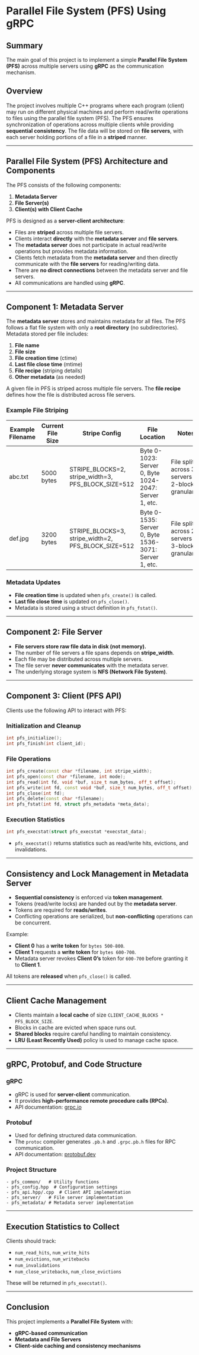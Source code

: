 # Parallel File System (PFS) Using gRPC

## Summary
The main goal of this project is to implement a simple **Parallel File System (PFS)** across multiple servers using **gRPC** as the communication mechanism.

## Overview
The project involves multiple C++ programs where each program (client) may run on different physical machines and perform read/write operations to files using the parallel file system (PFS). The PFS ensures synchronization of operations across multiple clients while providing **sequential consistency**. The file data will be stored on **file servers**, with each server holding portions of a file in a **striped** manner.

---
## Parallel File System (PFS) Architecture and Components
The PFS consists of the following components:
1. **Metadata Server**
2. **File Server(s)**
3. **Client(s) with Client Cache**

PFS is designed as a **server-client architecture**:
- Files are **striped** across multiple file servers.
- Clients interact **directly** with the **metadata server** and **file servers**.
- The **metadata server** does not participate in actual read/write operations but provides metadata information.
- Clients fetch metadata from the **metadata server** and then directly communicate with the **file servers** for reading/writing data.
- There are **no direct connections** between the metadata server and file servers.
- All communications are handled using **gRPC**.

---
## Component 1: Metadata Server
The **metadata server** stores and maintains metadata for all files. The PFS follows a flat file system with only a **root directory** (no subdirectories). Metadata stored per file includes:
1. **File name**
2. **File size**
3. **File creation time** (ctime)
4. **Last file close time** (mtime)
5. **File recipe** (striping details)
6. **Other metadata** (as needed)

A given file in PFS is striped across multiple file servers. The **file recipe** defines how the file is distributed across file servers.

### **Example File Striping**
| Example Filename | Current File Size | Stripe Config | File Location | Notes |
|-----------------|------------------|--------------|--------------|-------|
| abc.txt | 5000 bytes | STRIPE_BLOCKS=2, stripe_width=3, PFS_BLOCK_SIZE=512 | Byte 0-1023: Server 0, Byte 1024-2047: Server 1, etc. | File split across 3 servers in 2-block granularity |
| def.jpg | 3200 bytes | STRIPE_BLOCKS=3, stripe_width=2, PFS_BLOCK_SIZE=512 | Byte 0-1535: Server 0, Byte 1536-3071: Server 1, etc. | File split across 2 servers in 3-block granularity |

### **Metadata Updates**
- **File creation time** is updated when `pfs_create()` is called.
- **Last file close time** is updated on `pfs_close()`.
- Metadata is stored using a struct definition in `pfs_fstat()`.

---
## Component 2: File Server
- **File servers store raw file data in disk (not memory).**
- The number of file servers a file spans depends on **stripe_width**.
- Each file may be distributed across multiple servers.
- The file server **never communicates** with the metadata server.
- The underlying storage system is **NFS (Network File System)**.

---
## Component 3: Client (PFS API)
Clients use the following API to interact with PFS:

### **Initialization and Cleanup**
```cpp
int pfs_initialize();
int pfs_finish(int client_id);
```

### **File Operations**
```cpp
int pfs_create(const char *filename, int stripe_width);
int pfs_open(const char *filename, int mode);
int pfs_read(int fd, void *buf, size_t num_bytes, off_t offset);
int pfs_write(int fd, const void *buf, size_t num_bytes, off_t offset);
int pfs_close(int fd);
int pfs_delete(const char *filename);
int pfs_fstat(int fd, struct pfs_metadata *meta_data);
```

### **Execution Statistics**
```cpp
int pfs_execstat(struct pfs_execstat *execstat_data);
```
- `pfs_execstat()` returns statistics such as read/write hits, evictions, and invalidations.

---
## **Consistency and Lock Management in Metadata Server**
- **Sequential consistency** is enforced via **token management**.
- Tokens (read/write locks) are handed out by the **metadata server**.
- Tokens are required for **reads/writes**.
- Conflicting operations are serialized, but **non-conflicting** operations can be concurrent.

Example:
- **Client 0** has a **write token** for `bytes 500-800`.
- **Client 1** requests a **write token** for `bytes 600-700`.
- Metadata server revokes **Client 0’s** token for `600-700` before granting it to **Client 1**.

All tokens are **released** when `pfs_close()` is called.

---
## **Client Cache Management**
- Clients maintain a **local cache** of size `CLIENT_CACHE_BLOCKS * PFS_BLOCK_SIZE`.
- Blocks in cache are evicted when space runs out.
- **Shared blocks** require careful handling to maintain consistency.
- **LRU (Least Recently Used)** policy is used to manage cache space.

---
## **gRPC, Protobuf, and Code Structure**
### **gRPC**
- gRPC is used for **server-client** communication.
- It provides **high-performance remote procedure calls (RPCs)**.
- API documentation: [grpc.io](https://grpc.io)

### **Protobuf**
- Used for defining structured data communication.
- The `protoc` compiler generates `.pb.h` and `.grpc.pb.h` files for RPC communication.
- API documentation: [protobuf.dev](https://protobuf.dev)

### **Project Structure**
```
- pfs_common/   # Utility functions
- pfs_config.hpp  # Configuration settings
- pfs_api.hpp/.cpp  # Client API implementation
- pfs_server/   # File server implementation
- pfs_metadata/ # Metadata server implementation
```

---
## **Execution Statistics to Collect**
Clients should track:
- `num_read_hits`, `num_write_hits`
- `num_evictions`, `num_writebacks`
- `num_invalidations`
- `num_close_writebacks`, `num_close_evictions`

These will be returned in `pfs_execstat()`.

---
## **Conclusion**
This project implements a **Parallel File System** with:
- **gRPC-based communication**
- **Metadata and File Servers**
- **Client-side caching and consistency mechanisms**


